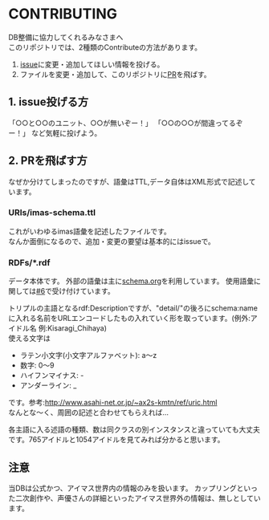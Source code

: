 # CONTRIBUTING
DB整備に協力してくれるみなさまへ  
このリポジトリでは、2種類のContributeの方法があります。 
1. [issue](https://github.com/imas/imasparql/issues)に変更・追加してほしい情報を投げる。   
1. ファイルを変更・追加して、このリポジトリに[PR](https://github.com/imas/imasparql/pulls)を飛ばす。  

## 1. issue投げる方
「○○と○○のユニット、○○が無いぞー！」
「○○の○○が間違ってるぞー！」
など気軽に投げよう。

## 2. PRを飛ばす方
なぜか分けてしまったのですが、語彙はTTL,データ自体はXML形式で記述しています。  
### URIs/imas-schema.ttl
これがいわゆるimas語彙を記述したファイルです。  
なんか面倒になるので、追加・変更の要望は基本的にはissueで。

### RDFs/*.rdf
データ本体です。
外部の語彙は主に[schema.org](schema.org)を利用しています。
使用語彙に関しては[#6](https://github.com/imas/imasparql/issues/6)で受け付けています。

トリプルの主語となるrdf:Descriptionですが、"detail/"の後ろにschema:nameに入れる名前をURLエンコードしたもの入れていく形を取っています。(例外:アイドル名 例:Kisaragi_Chihaya)   
使える文字は  
- ラテン小文字(小文字アルファベット): a～z
- 数字: 0～9
- ハイフンマイナス: -
- アンダーライン: _  

です。参考:http://www.asahi-net.or.jp/~ax2s-kmtn/ref/uric.html  
なんとな～く、周囲の記述と合わせてもらえれば...

各主語に入る述語の種類、数は同クラスの別インスタンスと違っていても大丈夫です。765アイドルと1054アイドルを見てみれば分かると思います。

## 注意
当DBは公式かつ、アイマス世界内の情報のみを扱います。
カップリングといった二次創作や、声優さんの詳細といったアイマス世界外の情報は、無しとしています。
